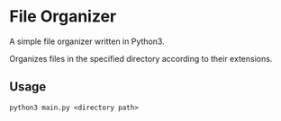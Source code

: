 # File Organizer

A simple file organizer written in Python3.

Organizes files in the specified directory according to their extensions. 

## Usage
`python3 main.py <directory path>`
